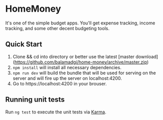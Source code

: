 # HomeMoney

It's one of the simple budget apps.
You'll get expense tracking, income tracking, and some other decent budgeting tools.

## Quick Start
1. Clone && cd into directory or better use the latest [master download] (https://github.com/balamadgi/home-money/archive/master.zip)
2. `npm install`     will install all necessary dependencies.
3. `npm run dev`     will build the bundle that will be used for serving on the server and will fire up the server on localhost:4200.
4. Go to https://localhost:4200 in your brouser.



## Running unit tests

Run `ng test` to execute the unit tests via [Karma](https://karma-runner.github.io).


